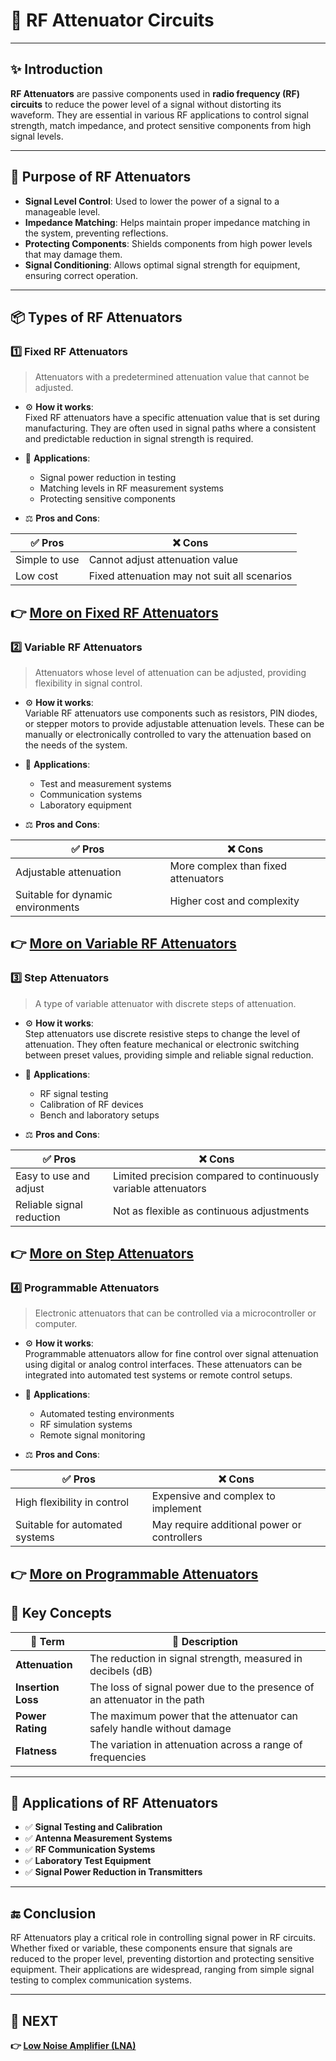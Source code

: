 # 📡 RF Attenuator Circuits

---

## ✨ Introduction

**RF Attenuators** are passive components used in **radio frequency (RF) circuits** to reduce the power level of a signal without distorting its waveform. They are essential in various RF applications to control signal strength, match impedance, and protect sensitive components from high signal levels.

---

## 🔹 Purpose of RF Attenuators

- **Signal Level Control**: Used to lower the power of a signal to a manageable level.
- **Impedance Matching**: Helps maintain proper impedance matching in the system, preventing reflections.
- **Protecting Components**: Shields components from high power levels that may damage them.
- **Signal Conditioning**: Allows optimal signal strength for equipment, ensuring correct operation.

---

## 📦 Types of RF Attenuators

### 1️⃣ **Fixed RF Attenuators**

> Attenuators with a predetermined attenuation value that cannot be adjusted.

- ⚙️ **How it works**:  
  Fixed RF attenuators have a specific attenuation value that is set during manufacturing. They are often used in signal paths where a consistent and predictable reduction in signal strength is required.

- 📡 **Applications**:  
  - Signal power reduction in testing
  - Matching levels in RF measurement systems
  - Protecting sensitive components

- ⚖️ **Pros and Cons**:

| ✅ Pros                     | ❌ Cons                          |
|-----------------------------|----------------------------------|
| Simple to use                | Cannot adjust attenuation value |
| Low cost                     | Fixed attenuation may not suit all scenarios |

**👉 [More on Fixed RF Attenuators](https://www.connectortips.com/faq-what-are-attenuators/)**
---

### 2️⃣ **Variable RF Attenuators**

> Attenuators whose level of attenuation can be adjusted, providing flexibility in signal control.

- ⚙️ **How it works**:  
  Variable RF attenuators use components such as resistors, PIN diodes, or stepper motors to provide adjustable attenuation levels. These can be manually or electronically controlled to vary the attenuation based on the needs of the system.

- 📡 **Applications**:  
  - Test and measurement systems
  - Communication systems
  - Laboratory equipment

- ⚖️ **Pros and Cons**:

| ✅ Pros                     | ❌ Cons                          |
|-----------------------------|----------------------------------|
| Adjustable attenuation       | More complex than fixed attenuators |
| Suitable for dynamic environments | Higher cost and complexity |

**👉 [More on Variable RF Attenuators](https://www.electronics-notes.com/articles/radio/rf-attenuators/what-is-an-rf-attenuator-types.php)**
---

### 3️⃣ **Step Attenuators**

> A type of variable attenuator with discrete steps of attenuation.

- ⚙️ **How it works**:  
  Step attenuators use discrete resistive steps to change the level of attenuation. They often feature mechanical or electronic switching between preset values, providing simple and reliable signal reduction.

- 📡 **Applications**:  
  - RF signal testing
  - Calibration of RF devices
  - Bench and laboratory setups

- ⚖️ **Pros and Cons**:

| ✅ Pros                     | ❌ Cons                          |
|-----------------------------|----------------------------------|
| Easy to use and adjust       | Limited precision compared to continuously variable attenuators |
| Reliable signal reduction    | Not as flexible as continuous adjustments |

**👉 [More on Step Attenuators](https://www.connectortips.com/faq-what-are-attenuators/)**
---

### 4️⃣ **Programmable Attenuators**

> Electronic attenuators that can be controlled via a microcontroller or computer.

- ⚙️ **How it works**:  
  Programmable attenuators allow for fine control over signal attenuation using digital or analog control interfaces. These attenuators can be integrated into automated test systems or remote control setups.

- 📡 **Applications**:  
  - Automated testing environments
  - RF simulation systems
  - Remote signal monitoring

- ⚖️ **Pros and Cons**:

| ✅ Pros                     | ❌ Cons                          |
|-----------------------------|----------------------------------|
| High flexibility in control  | Expensive and complex to implement |
| Suitable for automated systems | May require additional power or controllers |

**👉 [More on Programmable Attenuators](https://www.connectortips.com/faq-what-are-attenuators/)**
---

## 🧠 Key Concepts

| 🔑 Term                  | 📖 Description                                                               |
|--------------------------|------------------------------------------------------------------------------|
| **Attenuation**           | The reduction in signal strength, measured in decibels (dB)                   |
| **Insertion Loss**        | The loss of signal power due to the presence of an attenuator in the path     |
| **Power Rating**          | The maximum power that the attenuator can safely handle without damage       |
| **Flatness**              | The variation in attenuation across a range of frequencies                   |

---

## 📌 Applications of RF Attenuators

- ✅ **Signal Testing and Calibration**  
- ✅ **Antenna Measurement Systems**  
- ✅ **RF Communication Systems**  
- ✅ **Laboratory Test Equipment**  
- ✅ **Signal Power Reduction in Transmitters**

---

## 🔚 Conclusion

RF Attenuators play a critical role in controlling signal power in RF circuits. Whether fixed or variable, these components ensure that signals are reduced to the proper level, preventing distortion and protecting sensitive equipment. Their applications are widespread, ranging from simple signal testing to complex communication systems.

---

## 🔹 NEXT  
**👉 [Low Noise Amplifier (LNA)](../LNA)**
